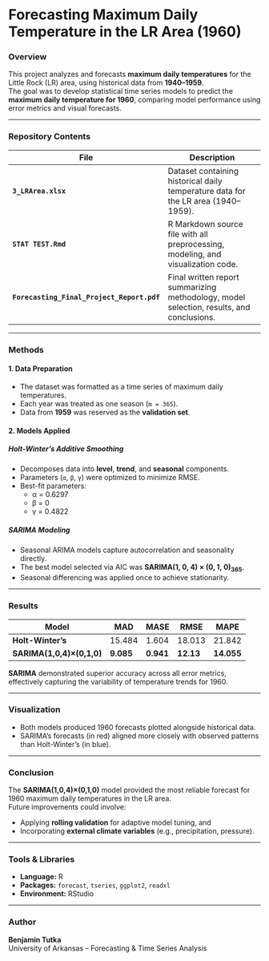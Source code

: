 # Forecasting Maximum Daily Temperature in the LR Area (1960)

### Overview
This project analyzes and forecasts **maximum daily temperatures** for the Little Rock (LR) area, using historical data from **1940–1959**.  
The goal was to develop statistical time series models to predict the **maximum daily temperature for 1960**, comparing model performance using error metrics and visual forecasts.

---

### Repository Contents
| File | Description |
|------|--------------|
| **`3_LRArea.xlsx`** | Dataset containing historical daily temperature data for the LR area (1940–1959). |
| **`STAT TEST.Rmd`** | R Markdown source file with all preprocessing, modeling, and visualization code. |
| **`Forecasting_Final_Project_Report.pdf`** | Final written report summarizing methodology, model selection, results, and conclusions. |

---

### Methods

#### 1. **Data Preparation**
- The dataset was formatted as a time series of maximum daily temperatures.  
- Each year was treated as one season (`m = 365`).  
- Data from **1959** was reserved as the **validation set**.

#### 2. **Models Applied**

##### **Holt-Winter’s Additive Smoothing**
- Decomposes data into **level**, **trend**, and **seasonal** components.  
- Parameters (`α`, `β`, `γ`) were optimized to minimize RMSE.  
- Best-fit parameters:  
  - α = 0.6297  
  - β = 0  
  - γ = 0.4822  

##### **SARIMA Modeling**
- Seasonal ARIMA models capture autocorrelation and seasonality directly.  
- The best model selected via AIC was **SARIMA(1, 0, 4) × (0, 1, 0)<sub>365</sub>**.  
- Seasonal differencing was applied once to achieve stationarity.

---

### Results

| Model | MAD | MASE | RMSE | MAPE |
|--------|------|------|------|------|
| **Holt-Winter’s** | 15.484 | 1.604 | 18.013 | 21.842 |
| **SARIMA(1,0,4)×(0,1,0)** | **9.085** | **0.941** | **12.13** | **14.055** |

**SARIMA** demonstrated superior accuracy across all error metrics, effectively capturing the variability of temperature trends for 1960.

---

### Visualization
- Both models produced 1960 forecasts plotted alongside historical data.  
- SARIMA’s forecasts (in red) aligned more closely with observed patterns than Holt-Winter’s (in blue).

---

### Conclusion
The **SARIMA(1,0,4)×(0,1,0)** model provided the most reliable forecast for 1960 maximum daily temperatures in the LR area.  
Future improvements could involve:
- Applying **rolling validation** for adaptive model tuning, and  
- Incorporating **external climate variables** (e.g., precipitation, pressure).

---

### Tools & Libraries
- **Language:** R  
- **Packages:** `forecast`, `tseries`, `ggplot2`, `readxl`  
- **Environment:** RStudio

---

### Author
**Benjamin Tutka**  
University of Arkansas – Forecasting & Time Series Analysis
